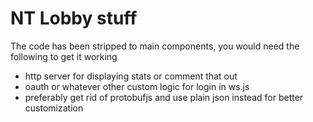 # NT Lobby stuff

The code has been stripped to main components, you would need the following to get it working

- http server for displaying stats or comment that out
- oauth or whatever other custom logic for login in ws.js
- preferably get rid of protobufjs and use plain json instead for better customization